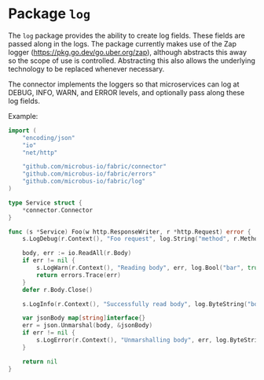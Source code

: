 # Package `log`

The `log` package provides the ability to create log fields. These fields are passed along in the logs.
The package currently makes use of the Zap logger (https://pkg.go.dev/go.uber.org/zap), although
abstracts this away so the scope of use is controlled. Abstracting this also allows the underlying technology
to be replaced whenever necessary.

The connector implements the loggers so that microservices can log at DEBUG, INFO, WARN, and ERROR levels,
and optionally pass along these log fields.

Example:

```go
import (
	"encoding/json"
	"io"
	"net/http"

	"github.com/microbus-io/fabric/connector"
	"github.com/microbus-io/fabric/errors"
	"github.com/microbus-io/fabric/log"
)

type Service struct {
	*connector.Connector
}

func (s *Service) Foo(w http.ResponseWriter, r *http.Request) error {
	s.LogDebug(r.Context(), "Foo request", log.String("method", r.Method))

	body, err := io.ReadAll(r.Body)
	if err != nil {
		s.LogWarn(r.Context(), "Reading body", err, log.Bool("bar", true))
		return errors.Trace(err)
	}
	defer r.Body.Close()

	s.LogInfo(r.Context(), "Successfully read body", log.ByteString("body", body))

	var jsonBody map[string]interface{}
	err = json.Unmarshal(body, &jsonBody)
	if err != nil {
		s.LogError(r.Context(), "Unmarshalling body", err, log.ByteString("body", body))
	}

	return nil
}
```
